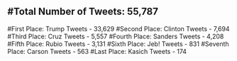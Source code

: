 #Total Number of Tweets: 55,787 
---
#First Place: Trump Tweets - 33,629
#Second Place: Clinton Tweets - 7,694
#Third Place: Cruz Tweets - 5,557
#Fourth Place: Sanders Tweets - 4,208
#Fifth Place: Rubio Tweets - 3,131
#Sixth Place: Jeb! Tweets - 831
#Seventh Place: Carson Tweets - 563
#Last Place: Kasich Tweets - 174
